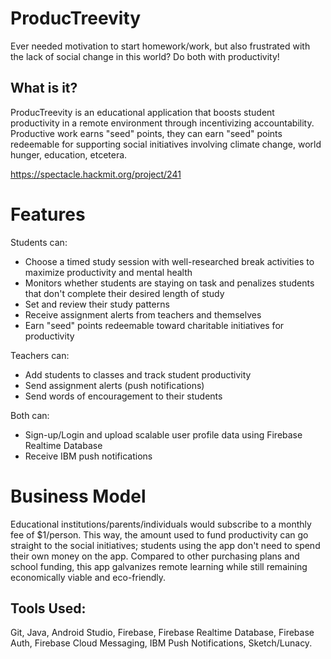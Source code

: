 # ProducTreevity

Ever needed motivation to start homework/work, but also frustrated with the lack of social change in this world? Do both with productivity!

## What is it?
ProducTreevity is an educational application that boosts student productivity in a remote environment through incentivizing accountability. Productive work earns "seed" points, they can earn "seed" points redeemable for supporting social initiatives involving climate change, world hunger, education, etcetera.

https://spectacle.hackmit.org/project/241

# Features

Students can:
- Choose a timed study session with well-researched break activities to maximize productivity and mental health
- Monitors whether students are staying on task and penalizes students that don't complete their desired length of study
- Set and review their study patterns 
- Receive assignment alerts from teachers and themselves
- Earn "seed" points redeemable toward charitable initiatives for productivity

Teachers can:
- Add students to classes and track student productivity
- Send assignment alerts (push notifications)
- Send words of encouragement to their students

Both can: 
- Sign-up/Login and upload scalable user profile data using Firebase Realtime Database
- Receive IBM push notifications 

# Business Model
Educational institutions/parents/individuals would subscribe to a monthly fee of $1/person. This way, the amount used to fund productivity can go straight to the social initiatives; students using the app don't need to spend their own money on the app. Compared to other purchasing plans and school funding, this app galvanizes remote learning while still remaining economically viable and eco-friendly.


## Tools Used:
Git, Java, Android Studio, Firebase, Firebase Realtime Database, Firebase Auth, Firebase Cloud Messaging, IBM Push Notifications, Sketch/Lunacy. 

